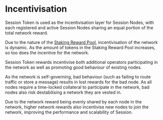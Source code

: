 # Incentivisation

Session Token is used as the incentivisation layer for Session Nodes, with each registered and active Session Nodes sharing an equal portion of the total network reward.&#x20;

Due to the nature of the [Staking Reward Pool](../staking-reward-pool.md), incentivisation of the network is dynamic. As the amount of tokens in the Staking Reward Pool increases, so too does the incentive for the network.&#x20;

Session Token rewards incentivise both additional operators participating in the network as well as promoting good behaviour of existing nodes.&#x20;

As the network is self-governing, bad behaviour (such as failing to route traffic or store a message) results in lost rewards for the bad node. As all nodes require a time-locked collateral to participate in the network, bad nodes also risk destabilising a network they are vested in.

Due to the network reward being evenly shared by each node in the network, higher network rewards also incentivise new nodes to join the network, improving the performance and scalability of Session.
